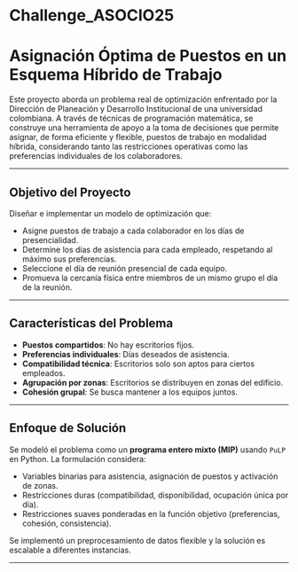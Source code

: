 # Challenge_ASOCIO25
# Asignación Óptima de Puestos en un Esquema Híbrido de Trabajo

Este proyecto aborda un problema real de optimización enfrentado por la Dirección de Planeación y Desarrollo Institucional de una universidad colombiana. A través de técnicas de programación matemática, se construye una herramienta de apoyo a la toma de decisiones que permite asignar, de forma eficiente y flexible, puestos de trabajo en modalidad híbrida, considerando tanto las restricciones operativas como las preferencias individuales de los colaboradores.

---

## Objetivo del Proyecto

Diseñar e implementar un modelo de optimización que:

- Asigne puestos de trabajo a cada colaborador en los días de presencialidad.
- Determine los días de asistencia para cada empleado, respetando al máximo sus preferencias.
- Seleccione el día de reunión presencial de cada equipo.
- Promueva la cercanía física entre miembros de un mismo grupo el día de la reunión.

---

## Características del Problema

- **Puestos compartidos**: No hay escritorios fijos.
- **Preferencias individuales**: Días deseados de asistencia.
- **Compatibilidad técnica**: Escritorios solo son aptos para ciertos empleados.
- **Agrupación por zonas**: Escritorios se distribuyen en zonas del edificio.
- **Cohesión grupal**: Se busca mantener a los equipos juntos.

---

## Enfoque de Solución

Se modeló el problema como un **programa entero mixto (MIP)** usando `PuLP` en Python. La formulación considera:

- Variables binarias para asistencia, asignación de puestos y activación de zonas.
- Restricciones duras (compatibilidad, disponibilidad, ocupación única por día).
- Restricciones suaves ponderadas en la función objetivo (preferencias, cohesión, consistencia).

Se implementó un preprocesamiento de datos flexible y la solución es escalable a diferentes instancias.

---
